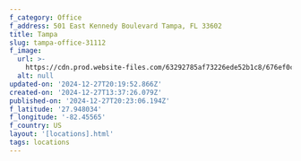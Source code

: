 ```yaml
---
f_category: Office
f_address: 501 East Kennedy Boulevard Tampa, FL 33602
title: Tampa
slug: tampa-office-31112
f_image:
  url: >-
    https://cdn.prod.website-files.com/63292785af73226ede52b1c8/676ef0cc809fecee0dcba655_676ebe4ba475f3b2a511bcf4_676ead95cd0896840253970d_501EK-CoStar-2-scaled.avif
  alt: null
updated-on: '2024-12-27T20:19:52.866Z'
created-on: '2024-12-27T13:37:26.079Z'
published-on: '2024-12-27T20:23:06.194Z'
f_latitude: '27.948034'
f_longitude: '-82.45565'
f_country: US
layout: '[locations].html'
tags: locations
---
```



